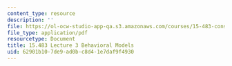 ```yaml
---
content_type: resource
description: ''
file: https://ol-ocw-studio-app-qa.s3.amazonaws.com/courses/15-483-consumer-finance-markets-product-design-and-fintech-spring-2018/62901b107de9ad0bc8d41e7daf9f4930_MIT15_483S18_L03.pdf
file_type: application/pdf
resourcetype: Document
title: 15.483 Lecture 3 Behavioral Models
uid: 62901b10-7de9-ad0b-c8d4-1e7daf9f4930
---
```

